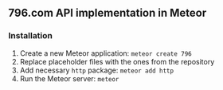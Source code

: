 ## 796.com API implementation in Meteor

### Installation

1. Create a new Meteor application: `meteor create 796`
2. Replace placeholder files with the ones from the repository
3. Add necessary `http` package: `meteor add http`
4. Run the Meteor server: `meteor`
